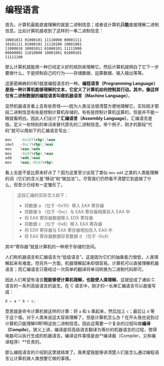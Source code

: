 # 编程语言

首先，计算机最能直接理解的就是二进制信息；或者说计算机**只能**直接理解二进制信息。比如计算机接收到了这样的一串二进制信息：

```
10001011 01000101 11110000 00001111
10101111 01000101 11110100 10001001
11000010 10001011 01000101 11111000
00000001 11010000 10001001 01000101
11111100
```

那么计算机就能用一种已经定义好的规则来理解它。然后计算机就明白了它下一步要做什么，于是控制自己的行为——存储数据、运算数据、输入输出等等。

这密密麻麻的0和1就是编程语言的一种。**编程语言（Programming Language）**是指一种计算机能够理解的文本，它定义了计算机如何控制其行动。其中，像这样仅有二进制数据的编程语言叫做**机器语言（Machine Language）**。

显然机器语言看上去有些奇怪——因为人类没法很清楚方便地理解它。实际刚才那段二进制信息有些是控制计算机存储的，有些是控制计算机运算的，但是并不能一眼就看明白。因此人们设计了**汇编语言（Assembly Language）**。汇编语言是指，定义一些特别的单词来替代原先的二进制信息。举个例子，刚才的那段“代码”就可以用如下的汇编语言写出：

```asm
mov    -0x10(%rbp),%eax
imul   -0xc(%rbp),%eax
mov    %eax,%edx
mov    -0x8(%rbp),%eax
add    %edx,%eax
mov    %eax,-0x4(%rbp)
```

看上去是不是比原来好点了？因为这里至少出现了类似 `mov` `add` 之类的人类能理解的词（它们的含义是“移动”和“做加法”）。尽管我们仍然看不清楚它到底做了什么，但至少已经有一定雏形了。

> 这段汇编的实际含义如下：
> - 将数据 a （位于 -0x10）移入 EAX 寄存器
> - 将数据 b （位于 -0xc）与 EAX 寄存器相乘存入 EAX 中
> - 将 EAX 寄存器数据移入 EDX 寄存器
> - 将数据 c （位于 -0x8）移入 EAX 寄存器
> - 将 EDX 寄存器与 EAX 寄存器相加存入 EAX 中
> - 将 EAX 寄存器数据存至数据 d （位于 -0x4）
> 
其中“寄存器”就是计算机的一种用于存储的空间。

人们称机器语言和汇编语言为“低级语言”。这是因为它们的抽象能力很低，人类理解起来有难度。但另外一方面，机器理解起来却很容易。计算机可以直接理解机器语言；而汇编语言只需经过一次简单的翻译将单词转换为二进制代码即可。

因此人们希望有语言**既能够使计算机理解，也能使人类理解**。这就促成了诸如 C 语言的一系列高级语言的诞生。在 C 语言中，刚才的一长串汇编语言可以直接写成：

```c
d = a * b + c;
```

意思就是命令计算机做这样的计算：将 `a` 和 `b` 乘起来，然后加上 `c`；最后让 `d` 等于这个值。对于人类来说这太容易理解了。但是计算机怎么办？在开头我也说到过计算机只能理解0啊1啊这些二进制信息。因此这需要一个复杂的过程叫做**编译（Compile）**。狭义上讲，编译是将高级语言翻译为等价的机器语言的过程，使得电脑可以执行生成的机器语言。编译这件事情是由**编译器（Compiler，又称编译程序）**负责的。

那么编程语言的介绍到这里就结束了。我希望我能够讲清楚人们是怎么通过编程语言让计算机做人类想要它做的事情。
